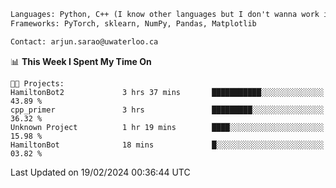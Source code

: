 ```txt
Languages: Python, C++ (I know other languages but I don't wanna work in em)
Frameworks: PyTorch, sklearn, NumPy, Pandas, Matplotlib

Contact: arjun.sarao@uwaterloo.ca
```

<!--START_SECTION:waka-->
📊 **This Week I Spent My Time On** 

```text
🐱‍💻 Projects: 
HamiltonBot2             3 hrs 37 mins       ███████████░░░░░░░░░░░░░░   43.89 % 
cpp_primer               3 hrs               █████████░░░░░░░░░░░░░░░░   36.32 % 
Unknown Project          1 hr 19 mins        ████░░░░░░░░░░░░░░░░░░░░░   15.98 % 
HamiltonBot              18 mins             █░░░░░░░░░░░░░░░░░░░░░░░░   03.82 % 
```


 Last Updated on 19/02/2024 00:36:44 UTC
<!--END_SECTION:waka-->

